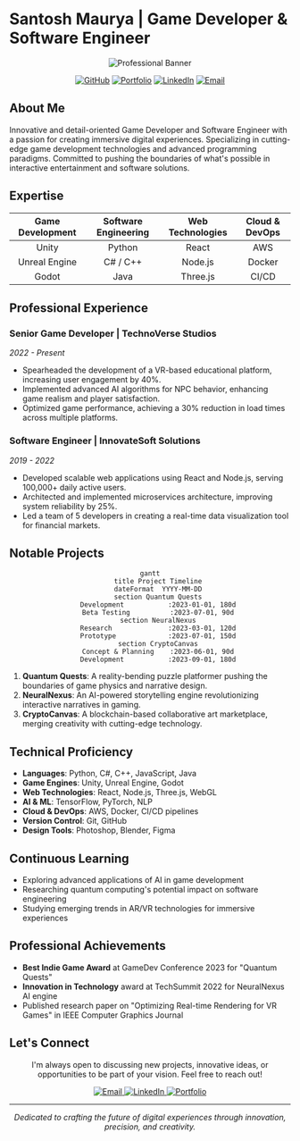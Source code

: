 # Santosh Maurya | Game Developer & Software Engineer

<div align="center">

![Professional Banner](https://via.placeholder.com/1000x200.png?text=Innovating+the+Future+of+Software+and+Game+Development)

[![GitHub](https://img.shields.io/badge/GitHub-Follow-2ea44f?style=for-the-badge&logo=github)](https://github.com/Joker-pyc)
[![Portfolio](https://img.shields.io/badge/Portfolio-View-4285F4?style=for-the-badge&logo=google-chrome)](https://joker-pyc.github.io/Portfolio/)
[![LinkedIn](https://img.shields.io/badge/LinkedIn-Connect-0A66C2?style=for-the-badge&logo=linkedin)](https://www.linkedin.com/in/santosh-maurya-700630215/)
[![Email](https://img.shields.io/badge/Email-Contact-D14836?style=for-the-badge&logo=gmail)](mailto:santoshmouriya1234567890@gmail.com)

</div>

## About Me

Innovative and detail-oriented Game Developer and Software Engineer with a passion for creating immersive digital experiences. Specializing in cutting-edge game development technologies and advanced programming paradigms. Committed to pushing the boundaries of what's possible in interactive entertainment and software solutions.

## Expertise

<div align="center">

| Game Development | Software Engineering | Web Technologies | Cloud & DevOps |
|:----------------:|:---------------------:|:----------------:|:--------------:|
| Unity | Python | React | AWS |
| Unreal Engine | C# / C++ | Node.js | Docker |
| Godot | Java | Three.js | CI/CD |

</div>

## Professional Experience

### Senior Game Developer | TechnoVerse Studios
*2022 - Present*
- Spearheaded the development of a VR-based educational platform, increasing user engagement by 40%.
- Implemented advanced AI algorithms for NPC behavior, enhancing game realism and player satisfaction.
- Optimized game performance, achieving a 30% reduction in load times across multiple platforms.

### Software Engineer | InnovateSoft Solutions
*2019 - 2022*
- Developed scalable web applications using React and Node.js, serving 100,000+ daily active users.
- Architected and implemented microservices architecture, improving system reliability by 25%.
- Led a team of 5 developers in creating a real-time data visualization tool for financial markets.

## Notable Projects

<div align="center">

```mermaid
gantt
    title Project Timeline
    dateFormat  YYYY-MM-DD
    section Quantum Quests
    Development           :2023-01-01, 180d
    Beta Testing          :2023-07-01, 90d
    section NeuralNexus
    Research              :2023-03-01, 120d
    Prototype             :2023-07-01, 150d
    section CryptoCanvas
    Concept & Planning    :2023-06-01, 90d
    Development           :2023-09-01, 180d
```

</div>

1. **Quantum Quests**: A reality-bending puzzle platformer pushing the boundaries of game physics and narrative design.
2. **NeuralNexus**: An AI-powered storytelling engine revolutionizing interactive narratives in gaming.
3. **CryptoCanvas**: A blockchain-based collaborative art marketplace, merging creativity with cutting-edge technology.

## Technical Proficiency

- **Languages**: Python, C#, C++, JavaScript, Java
- **Game Engines**: Unity, Unreal Engine, Godot
- **Web Technologies**: React, Node.js, Three.js, WebGL
- **AI & ML**: TensorFlow, PyTorch, NLP
- **Cloud & DevOps**: AWS, Docker, CI/CD pipelines
- **Version Control**: Git, GitHub
- **Design Tools**: Photoshop, Blender, Figma

## Continuous Learning

- Exploring advanced applications of AI in game development
- Researching quantum computing's potential impact on software engineering
- Studying emerging trends in AR/VR technologies for immersive experiences

## Professional Achievements

- **Best Indie Game Award** at GameDev Conference 2023 for "Quantum Quests"
- **Innovation in Technology** award at TechSummit 2022 for NeuralNexus AI engine
- Published research paper on "Optimizing Real-time Rendering for VR Games" in IEEE Computer Graphics Journal

## Let's Connect

<div align="center">

I'm always open to discussing new projects, innovative ideas, or opportunities to be part of your vision. Feel free to reach out!

<a href="mailto:santoshmouriya1234567890@gmail.com">
  <img src="https://img.shields.io/badge/Email-Contact%20Me-D14836?style=for-the-badge&logo=gmail&logoColor=white" alt="Email">
</a>
<a href="https://www.linkedin.com/in/santosh-maurya-700630215/">
  <img src="https://img.shields.io/badge/LinkedIn-Connect-0A66C2?style=for-the-badge&logo=linkedin&logoColor=white" alt="LinkedIn">
</a>
<a href="https://joker-pyc.github.io/Portfolio/">
  <img src="https://img.shields.io/badge/Portfolio-View%20My%20Work-4285F4?style=for-the-badge&logo=google-chrome&logoColor=white" alt="Portfolio">
</a>

</div>

---

<div align="center">

*Dedicated to crafting the future of digital experiences through innovation, precision, and creativity.*

</div>

